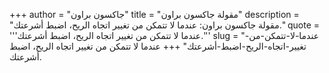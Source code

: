 +++
author = "جاكسون براون"
title = "مقولة جاكسون براون"
description = "مقولة جاكسون براون: عندما لا تتمكن من تغيير اتجاه الريح، اضبط أشرعتك."
quote = '''عندما لا تتمكن من تغيير اتجاه الريح، اضبط أشرعتك.''' 
slug = "عندما-لا-تتمكن-من-تغيير-اتجاه-الريح-اضبط-أشرعتك"
+++
عندما لا تتمكن من تغيير اتجاه الريح، اضبط أشرعتك.
